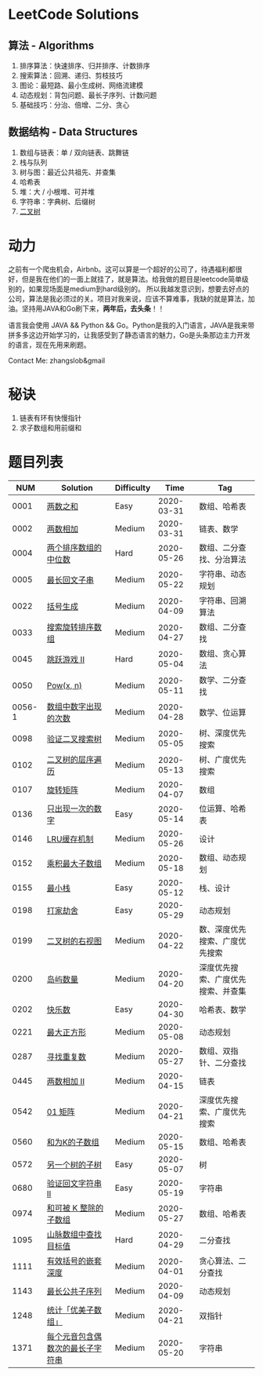 # LeetCode Solutions

## 算法 - Algorithms

1. 排序算法：快速排序、归并排序、计数排序
2. 搜索算法：回溯、递归、剪枝技巧
3. 图论：最短路、最小生成树、网络流建模
4. 动态规划：背包问题、最长子序列、计数问题
5. 基础技巧：分治、倍增、二分、贪心

## 数据结构 - Data Structures

1. 数组与链表：单 / 双向链表、跳舞链
2. 栈与队列
3. 树与图：最近公共祖先、并查集
4. 哈希表
5. 堆：大 / 小根堆、可并堆
6. 字符串：字典树、后缀树
7. [二叉树](./data_structure/binary_tree)

# 动力

之前有一个爬虫机会，Airbnb。这可以算是一个超好的公司了，待遇福利都很好，但是我在他们的一面上就挂了，就是算法。给我做的题目是leetcode简单级别的，如果现场面是medium到hard级别的。
所以我越发意识到，想要去好点的公司，算法是我必须过的关。项目对我来说，应该不算难事，我缺的就是算法，加油。坚持用JAVA和Go刷下来，**两年后，去头条**！！

语言我会使用 JAVA && Python && Go。Python是我的入门语言，JAVA是我来带拼多多这边开始学习的，让我感受到了静态语言的魅力，Go是头条那边主力开发的语言，现在先用来刷题。

Contact Me: zhangslob&gmail 

# 秘诀

1. 链表有环有快慢指针
2. 求子数组和用前缀和

# 题目列表

| NUM | Solution | Difficulty | Time |  Tag |
|---| -----  | ---------- | ---- | ---- |
|0001|[两数之和](./problems/0001.two-sum/README.md)|Easy| 2020-03-31 |  数组、哈希表  |
|0002|[两数相加](./problems/0002.add-two-numbers/README.md)|Medium|  2020-03-31 |  链表、数学  |
|0004|[两个排序数组的中位数](./problems/0004.median-of-two-sorted-arrays/README.md)|Hard|  2020-05-26 |  数组、二分查找、分治算法  |
|0005|[最长回文子串](./problems/0005.longest-palindromic-substring/README.md)|Medium|  2020-05-22 |  字符串、动态规划  |
|0022|[括号生成](./problems/0022.generate-parentheses/README.md)|Medium|  2020-04-09 |  字符串、回溯算法  |
|0033|[搜索旋转排序数组](./problems/0033.search-in-rotated-sorted-array/README.md)|Medium|  2020-04-27 |  数组、二分查找  |
|0045|[跳跃游戏 II](./problems/0045.jump-game-ii/README.md)|Hard|  2020-05-04 |  数组、贪心算法  |
|0050|[Pow(x, n)](./problems/0050.powx-n/README.md)|Medium|  2020-05-11 |  数学、二分查找  |
|0056-1|[数组中数字出现的次数](./problems/0056-1.shu-zu-zhong-shu-zi-chu-xian-de-ci-shu-lcof/README.md)|Medium|  2020-04-28 |  数学、位运算  |
|0098|[验证二叉搜索树](./problems/0098.validate-binary-search-tree/README.md)|Medium|  2020-05-05 |  树、深度优先搜索  |
|0102|[二叉树的层序遍历](./problems/0102.binary-tree-level-order-traversal/README.md)|Medium|  2020-05-13 |  树、广度优先搜索  |
|0107|[旋转矩阵](./problems/0107.rotate-matrix-lcci/README.md)|Medium|  2020-04-07 |  数组  |
|0136|[只出现一次的数字](./problems/0136.single-number/README.md)|Easy|  2020-05-14 |  位运算、哈希表  |
|0146|[LRU缓存机制](./problems/0146.lru-cache/README.md)|Medium|  2020-05-26 |  设计  |
|0152|[乘积最大子数组](./problems/0152.maximum-product-subarray/README.md)|Medium|  2020-05-18 |  数组、动态规划  |
|0155|[最小栈](./problems/0155.min-stack/README.md)|Easy|  2020-05-12 |  栈、设计  |
|0198|[打家劫舍](./problems/0198.house-robber/README.md)|Easy|  2020-05-29 |  动态规划  |
|0199|[二叉树的右视图](./problems/0199.binary-tree-right-side-view/README.md)|Medium|  2020-04-22 |  数、深度优先搜索、广度优先搜索  |
|0200|[岛屿数量](./problems/0200.number-of-islands/README.md)|Medium|  2020-04-20 |  深度优先搜索、广度优先搜索、并查集  |
|0202|[快乐数](./problems/0202.happy-number/README.md)|Easy|  2020-04-30 |  哈希表、数学 |
|0221|[最大正方形](./problems/0221.maximal-square/README.md)|Medium|  2020-05-08 |  动态规划 |
|0287|[寻找重复数](./problems/0287.find-the-duplicate-number/README.md)|Medium|  2020-05-27 |  数组、双指针、二分查找 |
|0445|[两数相加 II](./problems/0445.add-two-numbers-ii/README.md)|Medium|  2020-04-15 |  链表  |
|0542|[01 矩阵](./problems/0542.01-matrix/README.md)|Medium|  2020-04-21 |  深度优先搜索、广度优先搜索  |
|0560|[和为K的子数组](./problems/0560.subarray-sum-equals-k/README.md)|Medium|  2020-05-15 |  数组、哈希表  |
|0572|[另一个树的子树](./problems/0572.subtree-of-another-tree/README.md)|Easy|  2020-05-07 |  树  |
|0680|[验证回文字符串 Ⅱ](./problems/0680.valid-palindrome-ii/README.md)|Easy|  2020-05-19 |  字符串  |
|0974|[和可被 K 整除的子数组](./problems/0974.subarray-sums-divisible-by-k/README.md)|Medium|  2020-05-27 |  数组、哈希表  |
|1095|[山脉数组中查找目标值](./problems/1095.find-in-mountain-array/README.md)|Hard|  2020-04-29 |  二分查找  |
|1111|[有效括号的嵌套深度](./problems/1111.maximum-nesting-depth-of-two-valid-parentheses-strings/README.md)|Medium|  2020-04-01 | 贪心算法、二分查找 |
|1143|[最长公共子序列](./problems/1143.longest-common-subsequence/README.md)|Medium|  2020-04-09 | 动态规划 |
|1248|[统计「优美子数组」](./problems/1248.count-number-of-nice-subarrays/README.md)|Medium|  2020-04-21 | 双指针 |
|1371|[每个元音包含偶数次的最长子字符串](./problems/1371.find-the-longest-substring-containing-vowels-in-even-counts/README.md)|Medium|  2020-05-20 | 字符串 |

